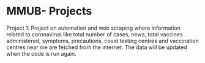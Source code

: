 # MMUB- Projects

Project 1: 
    Project on automation and web scraping where information related to coronavirus like total number of cases, news, total vaccines administered, symptoms, precautions, covid testing centres and vaccination centres near me are fetched from the internet. The data will be updated when the code is run again.

